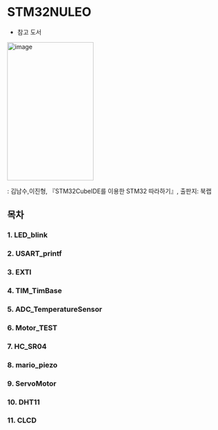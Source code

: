 # STM32NULEO
- 참고 도서
<img width="200" height="320" alt="image" src="https://github.com/user-attachments/assets/ff6c153d-7370-4092-aaac-8196dcd8724a" />

: 김남수,이진형, 『STM32CubeIDE를 이용한 STM32 따라하기』, 출판지: 북랩

## 목차
### 1. LED_blink
### 2. USART_printf
### 3. EXTI
### 4. TIM_TimBase
### 5. ADC_TemperatureSensor
### 6. Motor_TEST
### 7. HC_SR04
### 8. mario_piezo
### 9. ServoMotor
### 10. DHT11
### 11. CLCD
